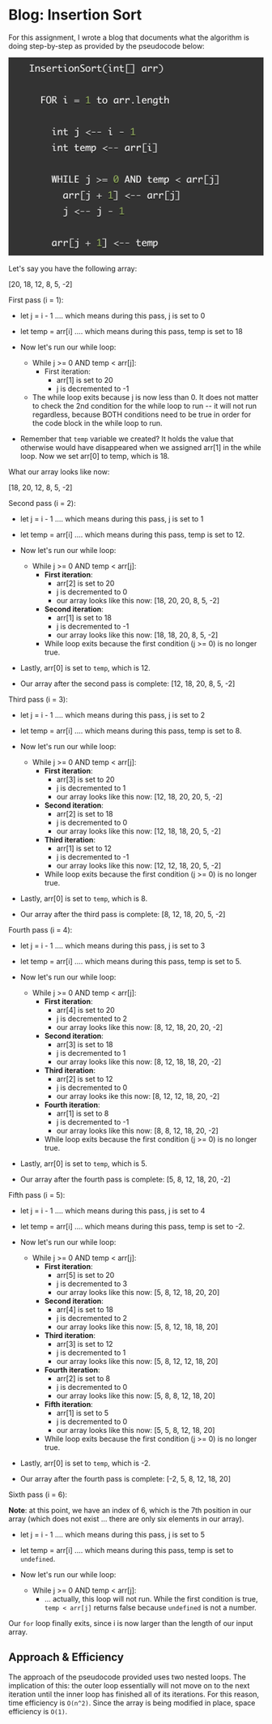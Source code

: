 # Blog: Insertion Sort

For this assignment, I wrote a blog that documents what the algorithm is doing step-by-step as provided by the pseudocode below:

![pseudocode-insertionSort](./insertion-sort.png)

Let's say you have the following array:

[20, 18, 12, 8, 5, -2]

First pass (i = 1):

- let j = i - 1 .... which means during this pass, j is set to 0
- let temp = arr[i] .... which means during this pass, temp is set to 18

- Now let's run our while loop:
  - While j >= 0 AND temp < arr[j]:
    - First iteration:
      - arr[1] is set to 20
      - j is decremented to -1
  - The while loop exits because j is now less than 0. It does not matter to check the 2nd condition for the while loop to run -- it will not run regardless, because BOTH conditions need to be true in order for the code block in the while loop to run.

- Remember that `temp` variable we created? It holds the value that otherwise would have disappeared when we assigned arr[1] in the while loop. Now we set arr[0] to temp, which is 18.

What our array looks like now:

[18, 20, 12, 8, 5, -2]

Second pass (i = 2):

- let j = i - 1 .... which means during this pass, j is set to 1
- let temp = arr[i] .... which means during this pass, temp is set to 12.

- Now let's run our while loop:
  - While j >= 0 AND temp < arr[j]:
    - **First iteration**:
      - arr[2] is set to 20
      - j is decremented to 0
      - our array looks like this now: [18, 20, 20, 8, 5, -2]
    - **Second iteration**:
      - arr[1] is set to 18
      - j is decremented to -1
      - our array looks like this now: [18, 18, 20, 8, 5, -2]
    - While loop exits because the first condition (j >= 0) is no longer true.

- Lastly, arr[0] is set to `temp`, which is 12.
- Our array after the second pass is complete: [12, 18, 20, 8, 5, -2]

Third pass (i = 3):

- let j = i - 1 .... which means during this pass, j is set to 2
- let temp = arr[i] .... which means during this pass, temp is set to 8.

- Now let's run our while loop:
  - While j >= 0 AND temp < arr[j]:
    - **First iteration**:
      - arr[3] is set to 20
      - j is decremented to 1
      - our array looks like this now: [12, 18, 20, 20, 5, -2]
    - **Second iteration**:
      - arr[2] is set to 18
      - j is decremented to 0
      - our array looks like this now: [12, 18, 18, 20, 5, -2]
    - **Third iteration**:
      - arr[1] is set to 12
      - j is decremented to -1
      - our array looks like this now: [12, 12, 18, 20, 5, -2]
    - While loop exits because the first condition (j >= 0) is no longer true.

- Lastly, arr[0] is set to `temp`, which is 8.
- Our array after the third pass is complete: [8, 12, 18, 20, 5, -2]

Fourth pass (i = 4):

- let j = i - 1 .... which means during this pass, j is set to 3
- let temp = arr[i] .... which means during this pass, temp is set to 5.

- Now let's run our while loop:
  - While j >= 0 AND temp < arr[j]:
    - **First iteration**:
      - arr[4] is set to 20
      - j is decremented to 2
      - our array looks like this now: [8, 12, 18, 20, 20, -2]
    - **Second iteration**:
      - arr[3] is set to 18
      - j is decremented to 1
      - our array looks like this now: [8, 12, 18, 18, 20, -2]
    - **Third iteration**:
      - arr[2] is set to 12
      - j is decremented to 0
      - our array looks ike this now: [8, 12, 12, 18, 20, -2]
    - **Fourth iteration**:
      - arr[1] is set to 8
      - j is decremented to -1
      - our array looks like this now: [8, 8, 12, 18, 20, -2]
    - While loop exits because the first condition (j >= 0) is no longer true.

- Lastly, arr[0] is set to `temp`, which is 5.
- Our array after the fourth pass is complete: [5, 8, 12, 18, 20, -2]

Fifth pass (i = 5):

- let j = i - 1 .... which means during this pass, j is set to 4
- let temp = arr[i] .... which means during this pass, temp is set to -2.

- Now let's run our while loop:
  - While j >= 0 AND temp < arr[j]:
    - **First iteration**:
      - arr[5] is set to 20
      - j is decremented to 3
      - our array looks like this now: [5, 8, 12, 18, 20, 20]
    - **Second iteration**:
      - arr[4] is set to 18
      - j is decremented to 2
      - our array looks like this now: [5, 8, 12, 18, 18, 20]
    - **Third iteration**:
      - arr[3] is set to 12
      - j is decremented to 1
      - our array looks like this now: [5, 8, 12, 12, 18, 20]
    - **Fourth iteration**:
      - arr[2] is set to 8
      - j is decremented to 0
      - our array looks like this now: [5, 8, 8, 12, 18, 20]
    - **Fifth iteration**:
      - arr[1] is set to 5
      - j is decremented to 0
      - our array looks like this now: [5, 5, 8, 12, 18, 20]
    - While loop exits because the first condition (j >= 0) is no longer true.

- Lastly, arr[0] is set to `temp`, which is -2.
- Our array after the fourth pass is complete: [-2, 5, 8, 12, 18, 20]

Sixth pass (i = 6):

**Note**: at this point, we have an index of 6, which is the 7th position in our array (which does not exist ... there are only six elements in our array).

- let j = i - 1 .... which means during this pass, j is set to 5
- let temp = arr[i] .... which means during this pass, temp is set to `undefined`.

- Now let's run our while loop:
  - While j >= 0 AND temp < arr[j]:
    - ... actually, this loop will not run. While the first condition is true, `temp < arr[j]` returns false because `undefined` is not a number.

Our `for` loop finally exits, since i is now larger than the length of our input array.

## Approach & Efficiency

The approach of the pseudocode provided uses two nested loops. The implication of this: the outer loop essentially will not move on to the next iteration until the inner loop has finished all of its iterations. For this reason, time efficiency is `O(n^2)`. Since the array is being modified in place, space efficiency is `O(1)`.
